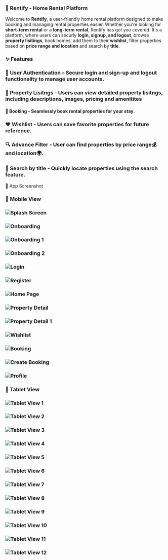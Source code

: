 ### 🏡 Rentify - Home Rental Platform

Welcome to **Rentify**, a user-friendly home rental platform designed to make booking and managing rental properties easier. Whether you're looking for **short-term rental** or a **long-term rental**, Rentify has got you covered. It's a platform, where users can securly **login, signup, and logout**, browse **property lisitings**, book homes, add them to their **wishlist**, filter properties based on **price range and location** and search by **title**.

### ✨ Features

### 🔑 User Authentication – Secure login and sign-up and logout functionality to manage user accounts.

### 📜 Property Lisitngs - Users can view detailed property lisitngs, including descriptions, images, pricing and amenitites

#### 📆 Booking - Seamlessly book rental properties for your stay.

### ❤️ Wishlist - Users can save favorite properties for future reference.

### 🔍 Advance Filter - User can find properties by price range💰 and location🌍.

### 🔎 Search by title - Quickly locate properties using the search feature.

📱 App Screenshot

### 📱 Mobile View

### ![Splash Screen](assets/images/Splashscreen.png)

### ![Onboarding](assets/images/onboarding.png)

### ![Onboarding 1](assets/images/onboarding1.png)

### ![Onboarding 2](assets/images/onboarding_2.png)

### ![Login](assets/images/Login.png)

### ![Register](assets/images/Register.png)

### ![Home Page](assets/images/HomePage.png)

### ![Property Detail](assets/images/PropertyDetail.png)

### ![Property Detail 1](assets/images/PropertyDetail_1.png)

### ![Wishlist](assets/images/wishlist.png)

### ![Booking](assets/images/booking.png)

### ![Create Booking](assets/images/Createbooking.png)

### ![Profile](assets/images/Profile.png)

### 📱 Tablet View

### ![Tablet View 1](assets/images/tab.png)

### ![Tablet View 2](assets/images/tab1.png)

### ![Tablet View 3](assets/images/tab2.png)

### ![Tablet View 4](assets/images/tab3.png)

### ![Tablet View 5](assets/images/tab4.png)

### ![Tablet View 6](assets/images/tab5.png)

### ![Tablet View 7](assets/images/tab6.png)

### ![Tablet View 8](assets/images/tab7.png)

### ![Tablet View 9](assets/images/tab8.png)

### ![Tablet View 10](assets/images/tab9.png)

### ![Tablet View 11](assets/images/tab10.png)

### ![Tablet View 12](assets/images/tab11.png)
